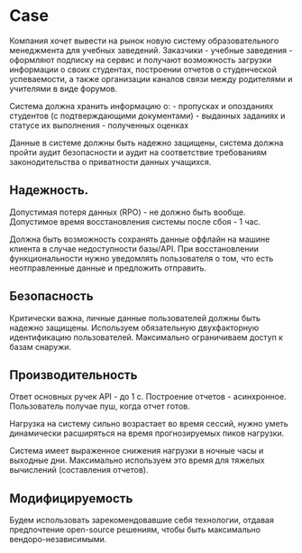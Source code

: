 # Case

Компания хочет вывести на рынок новую систему образовательного менеджмента для учебных заведений.
Заказчики - учебные заведения - оформляют подписку на сервис и получают возможность загрузки информации о своих студентах, построении отчетов о студенческой успеваемости, а также организации каналов связи между родителями и учителями в виде форумов.

Система должна хранить информацию о:
    - пропусках и опозданиях студентов (с подтверждающими документами)
    - выданных заданиях и статусе их выполнения
    - полученных оценках

Данные в системе должны быть надежно защищены, система должна пройти аудит безопасности и аудит на соответствие требованиям законодительства о приватности данных учащихся.

## Надежность.

Допустимая потеря данных (RPO) - не должно быть вообще.
Допустимое время восстановления системы после сбоя - 1 час.

Должна быть возможность сохранять данные оффлайн на машине клиента в случае недоступности базы/API. При восстановлении функциональности нужно уведомлять пользователя о том, что есть неотправленные данные и предложить отправить.

## Безопасность

Критически важна, личные данные пользователей должны быть надежно защищены.
Используем обязательную двухфакторную идентификацию пользователей.
Максимально ограничиваем доступ к базам снаружи.

## Производительность

Ответ основных ручек API - до 1 с.
Построение отчетов - асинхронное. Пользователь получае пуш, когда отчет готов.

Нагрузка на систему сильно возрастает во время сессий, нужно уметь динамически расширяться на время прогнозируемых пиков нагрузки.

Система имеет выраженное снижения нагрузки в ночные часы и выходные дни. Максимально используем это время для тяжелых вычислений (составления отчетов).

## Модифицируемость

Будем использовать зарекомендовавшие себя технологии, отдавая предпочтение open-source решениям, чтобы быть максимально вендоро-независимыми.